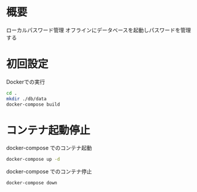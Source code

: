 # 概要
ローカルパスワード管理
オフラインにデータベースを起動しパスワードを管理する

# 初回設定

Dockerでの実行

```sh
cd .
mkdir ./db/data
docker-compose build
```

# コンテナ起動停止

docker-compose でのコンテナ起動

```sh
docker-compose up -d
```

docker-compose でのコンテナ停止

```sh
docker-compose down
```